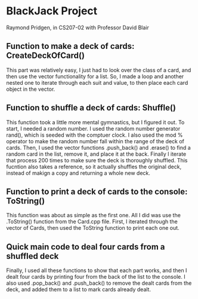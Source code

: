# BlackJack Project
Raymond Pridgen, in CS207-02 with Professor David Blair 
## Function to make a deck of cards: CreateDeckOfCard()
This part was relatively easy, I just had to look over the class of a card, and then use the vector functionality for a list. So, I made a loop and another nested one to iterate through each suit and value, to then place each card object in the vector. 
## Function to shuffle a deck of cards: Shuffle()
This function took a little more mental gymnastics, but I figured it out. To start, I needed a random number. I used the random number generator rand(), which is seeded with the comptuer clock. I also used the mod % operator to make the random number fall within the range of the deck of cards. Then, I used the vector functions .push_back() and .erase() to find a random card in the list, remove it, and place it at the back. Finally I iterate that process 200 times to make sure the deck is thoroughly shuffled. This fucntion also takes a reference, so it actually shuffles the original deck, instead of makign a copy and returning a whole new deck. 
## Function to print a deck of cards to the console: ToString()
This function was about as simple as the first one. All I did was use the .ToString() function from the Card.cpp file. First, I iterated through the vector of Cards, then used the ToString function to print each one out. 
## Quick main code to deal four cards from a shuffled deck
Finally, I used all these functions to show that each part works, and then I dealt four cards by printing four from the back of the list to the console. I also used .pop_back() and .push_back() to remove the dealt cards from the deck, and added them to a list to mark cards already dealt. 